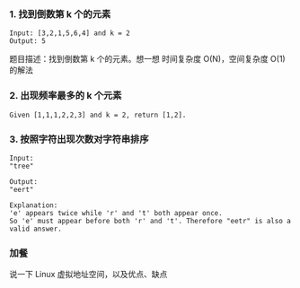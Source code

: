 ### 1. 找到倒数第 k 个的元素

```
Input: [3,2,1,5,6,4] and k = 2
Output: 5
```

题目描述：找到倒数第 k 个的元素。想一想 时间复杂度 O(N)，空间复杂度 O(1) 的解法

### 2. 出现频率最多的 k 个元素

```
Given [1,1,1,2,2,3] and k = 2, return [1,2].
```

### 3. 按照字符出现次数对字符串排序

```
Input:
"tree"

Output:
"eert"

Explanation:
'e' appears twice while 'r' and 't' both appear once.
So 'e' must appear before both 'r' and 't'. Therefore "eetr" is also a valid answer.
```



### 加餐

说一下 Linux 虚拟地址空间，以及优点、缺点